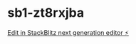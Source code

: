 # sb1-zt8rxjba

[Edit in StackBlitz next generation editor ⚡️](https://stackblitz.com/~/github.com/HalilDenekler/sb1-zt8rxjba)